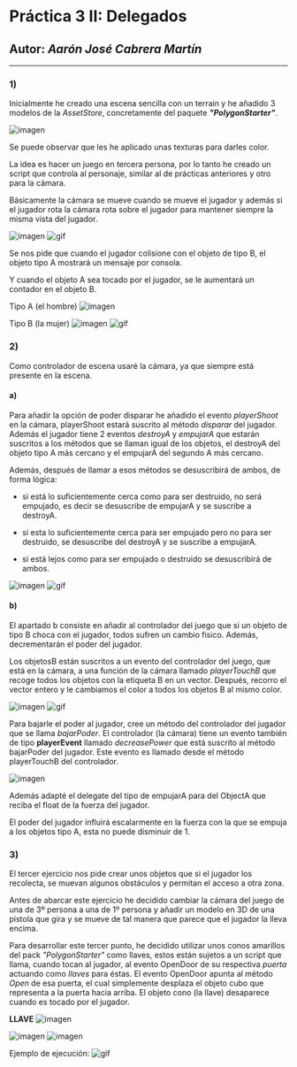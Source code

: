 # Práctica 3 II: Delegados
## Autor: _Aarón José Cabrera Martín_
---

### 1)

Inicialmente he creado una escena sencilla con un terrain y he añadido 3 modelos de la _AssetStore_, concretamente del paquete **_"PolygonStarter"_**.

![imagen](/media/1.1.png)

Se puede observar que les he aplicado unas texturas para darles color.

La idea es hacer un juego en tercera persona, por lo tanto he creado un script que controla al personaje, similar al de prácticas anteriores y otro para la cámara.

Básicamente la cámara se mueve cuando se mueve el jugador y además si el jugador rota la cámara rota sobre el jugador para mantener siempre la misma vista del jugador.

![imagen](/media/1.2.png)
![gif](/media/1.3.gif)

Se nos pide que cuando el jugador colisione con el objeto de tipo B, el objeto tipo A mostrará un mensaje por consola.

Y cuando el objeto A sea tocado por el jugador, se le aumentará un contador en el objeto B.

Tipo A (el hombre)
![imagen](/media/1.4.png)

Tipo B (la mujer)
![imagen](/media/1.5.png)
![gif](/media/1.6.gif)

### 2)

Como controlador de escena usaré la cámara, ya que siempre está presente en la escena.

#### a)

Para añadir la opción de poder disparar he añadido el evento _playerShoot_ en la cámara, playerShoot estará suscrito al método _disparar_ del jugador. Además el jugador tiene 2 eventos _destroyA_ y _empujarA_ que estarán suscritos a los métodos que se llaman igual de los objetos, el destroyA del objeto tipo A más cercano y el empujarA del segundo A más cercano. 

Además, después de llamar a esos métodos se desuscribirá de ambos, de forma lógica:

- si está lo suficientemente cerca como para ser destruido, no será empujado, es decir se desuscribe de empujarA y se suscribe a destroyA.

- si esta lo suficientemente cerca para ser empujado pero no para ser destruido, se desuscribe del destroyA y se suscribe a empujarA.

- si está lejos como para ser empujado o destruido se desuscribirá de ambos.

![imagen](/media/2.a.png)
![gif](/media/2.a.1.gif)

#### b)

El apartado b consiste en añadir al controlador del juego que si un objeto de tipo B choca con el jugador, todos sufren un cambio físico. Además, decrementarán el poder del jugador.  

Los objetosB están suscritos a un evento del controlador del juego, que está en la cámara, a una función de la cámara llamado _playerTouchB_ que recoge todos los objetos con la etiqueta B en un vector. Después, recorro el vector entero y le cambiamos el color a todos los objetos B al mismo color.

![imagen](/media/2.b.png)
![gif](/media/2.b.1.gif)


Para bajarle el poder al jugador, cree un método del controlador del jugador que se llama _bajarPoder_. El controlador (la cámara) tiene un evento también de tipo **playerEvent** llamado _decreasePower_ que está suscrito al método bajarPoder del jugador. Este evento es llamado desde el método playerTouchB del controlador.

![imagen](/media/2.b.2.png)

Además adapté el delegate del tipo de empujarA para del ObjectA que reciba el float de la fuerza del jugador. 

El poder del jugador influirá escalarmente en la fuerza con la que se empuja a los objetos tipo A, esta no puede disminuir de 1.

### 3)

El tercer ejercicio nos pide crear unos objetos que si el jugador los recolecta, se muevan algunos obstáculos y permitan el acceso a otra zona.

Antes de abarcar este ejercicio he decidido cambiar la cámara del juego de una de 3º persona a una de 1º persona y añadir un modelo en 3D de una pistola que gira y se mueve de tal manera que parece que el jugador la lleva encima.

Para desarrollar este tercer punto, he decidido utilizar unos conos amarillos del pack _"PolygonStarter"_ como llaves, estos están sujetos a un script que llama, cuando tocan al jugador, al evento OpenDoor de su respectiva _puerta_ actuando como _llaves_ para éstas. El evento OpenDoor apunta al método _Open_ de esa puerta, el cual simplemente desplaza el objeto cubo que representa a la puerta hacia arriba. El objeto cono (la llave) desaparece cuando es tocado por el jugador.

**LLAVE**
![imagen](/media/3.1.PNG)

![imagen](/media/3.2.png)
![imagen](/media/3.3.png)

Ejemplo de ejecución:
![gif](/media/3.4.gif)

